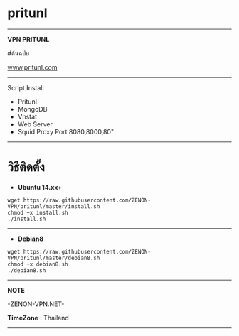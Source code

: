 # pritunl

______________________________________________
**VPN PRITUNL** 

#ต้นฉบับ

www.pritunl.com

_______________________________________________
Script Install
- Pritunl
- MongoDB
- Vnstat
- Web Server
- Squid Proxy Port 8080,8000,80"

_________________________________________________
# วิธีติดตั้ง

- **Ubuntu 14.xx+**
```
wget https://raw.githubusercontent.com/ZENON-VPN/pritunl/master/install.sh
chmod +x install.sh
./install.sh
```

__________________________________________________

- **Debian8**
```
wget https://raw.githubusercontent.com/ZENON-VPN/pritunl/master/debian8.sh
chmod +x debian8.sh
./debian8.sh
```

__________________________________________________
**NOTE**

 -ZENON-VPN.NET-
 
 **TimeZone**   :  Thailand
___________________________________________________
